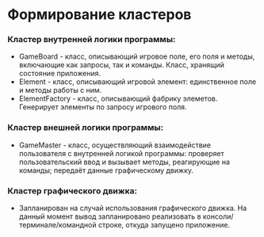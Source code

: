 # Формирование кластеров

### Кластер внутренней логики программы:

- GameBoard - класс, описывающий игровое поле, его поля и методы, включающие как запросы, так и команды. Класс, хранящий состояние приложения.
- Element - класс, описывающий игровой элемент: единственное поле и методы работы с ним. 
- ElementFactory - класс, описывающий фабрику элеметов. Генерирует элементы по запросу игрового поля.

### Кластер внешней логики программы:

- GameMaster - класс, осуществляющий взаимодействие пользователя с внутренней логикой программы: проверяет пользовательский ввод и вызывает методы, реагирующие на команды; передаёт данные графическому движку.

### Кластер графического движка:

- Запланирован на случай использования графического движка. На данный момент вывод запланировано реализовать в консоли/терминале/командной строке, откуда запущено приложение.